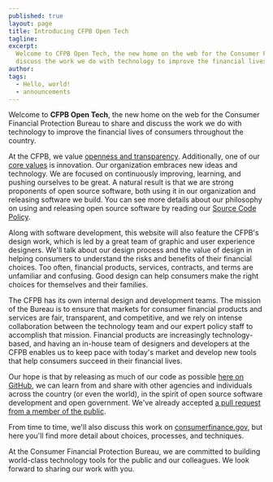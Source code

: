 ```yaml
---
published: true
layout: page
title: Introducing CFPB Open Tech
tagline: 
excerpt:
  Welcome to CFPB Open Tech, the new home on the web for the Consumer Financial Protection Bureau to share and
  discuss the work we do with technology to improve the financial lives of consumers throughout the country.
author: 
tags:
  - Hello, world!
  - announcements
---
```


Welcome to **CFPB Open Tech**, the new home on the web for the Consumer Financial Protection Bureau to share and
discuss the work we do with technology to improve the financial lives of consumers throughout the country.

At the CFPB, we value [openness and transparency](http://www.consumerfinance.gov/open/). Additionally, one of our
[core values](http://www.consumerfinance.gov/strategic-plan/#overview-we-aim) is innovation. Our organization
embraces new ideas and technology. We are focused on continuously improving, learning, and pushing ourselves to be
great. A natural result is that we are strong proponents of open source software, both using it in our organization
and releasing software we build. You can see more details about our philosophy on using and releasing open source
software by reading our [Source Code Policy](http://www.consumerfinance.gov/developers/sourcecodepolicy/).

Along with software development, this website will also feature the CFPB's design work, which is led by a great
team of graphic and user experience designers. We'll talk about our design process and the value of design in
helping consumers to understand the risks and benefits of their financial choices. Too often, financial products,
services, contracts, and terms are unfamiliar and confusing. Good design can help consumers make the right choices
for themselves and their families.

The CFPB has its own internal design and development teams. The mission of the Bureau is to ensure that markets for
consumer financial products and services are fair, transparent, and competitive, and we rely on intense
collaboration between the technology team and our expert policy staff to accomplish that mission. Financial
products are increasingly technology-based, and having an in-house team of designers and developers at the CFPB
enables us to keep pace with today's market and develop new tools that help consumers succeed in their financial
lives.

Our hope is that by releasing as much of our code as possible [here on GitHub](http://github.com/cfpb), we can
learn from and share with other agencies and individuals across the country (or even the world), in the spirit of
open source software development and open government. We've already accepted 
[a pull request from a member of the public](http://www.wired.com/wiredenterprise/2013/01/hack-the-government).

From time to time, we'll also discuss this work on [consumerfinance.gov](http://www.consumerfinance.gov), but here
you'll find more detail about choices, processes, and techniques. 

At the Consumer Financial Protection Bureau, we are committed to building world-class technology tools for the
public and our colleagues. We look forward to sharing our work with you.
